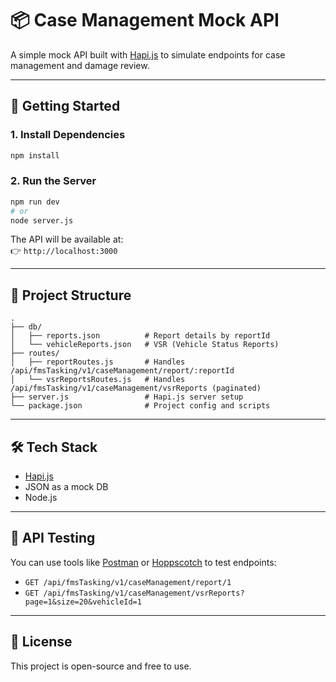 # 📦 Case Management Mock API

A simple mock API built with [Hapi.js](https://hapi.dev/) to simulate endpoints for case management and damage review.

---

## 🚀 Getting Started

### 1. Install Dependencies

```bash
npm install
```

### 2. Run the Server

```bash
npm run dev
# or
node server.js
```

The API will be available at:  
👉 `http://localhost:3000`

---

## 📂 Project Structure

```
.
├── db/
│   ├── reports.json          # Report details by reportId
│   └── vehicleReports.json   # VSR (Vehicle Status Reports)
├── routes/
│   ├── reportRoutes.js       # Handles /api/fmsTasking/v1/caseManagement/report/:reportId
│   └── vsrReportsRoutes.js   # Handles /api/fmsTasking/v1/caseManagement/vsrReports (paginated)
├── server.js                 # Hapi.js server setup
└── package.json              # Project config and scripts
```

---

## 🛠️ Tech Stack

- [Hapi.js](https://hapi.dev/)
- JSON as a mock DB
- Node.js

---

## 🧪 API Testing

You can use tools like [Postman](https://www.postman.com/) or [Hoppscotch](https://hoppscotch.io/) to test endpoints:

- `GET /api/fmsTasking/v1/caseManagement/report/1`
- `GET /api/fmsTasking/v1/caseManagement/vsrReports?page=1&size=20&vehicleId=1`

---

## 📄 License

This project is open-source and free to use.
